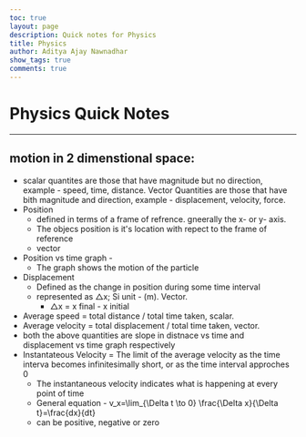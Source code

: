 ```yaml
---
toc: true
layout: page
description: Quick notes for Physics
title: Physics
author: Aditya Ajay Nawnadhar
show_tags: true
comments: true
---
```


# Physics Quick Notes

---

## motion in 2 dimenstional space:
- scalar quantites are those that have magnitude but no direction, example - speed, time, distance. Vector Quantities are those that have bith magnitude and direction, example - displacement, velocity, force.
- Position 
    - defined in terms of a frame of refrence. gneerally the x- or y- axis.
    - The objecs position is it's location with repect to the frame of reference
    - vector
- Position vs time graph - 
    - The graph shows the motion of the particle 
- Displacement 
    - Defined as the change in position during some time interval
    - represented as △x; Si unit - (m). Vector.
        - △x = x final - x initial
- Average speed = total distance / total time taken, scalar. 
- Average velocity = total displacement / total time taken, vector.
- both the above quantities are slope in distnace vs time and displacement vs time graph respectively
- Instantateous Velocity = The limit of the average velocity as the time interva becomes infinitesimally short, or as the time interval approches 0
    - The instantaneous velocity indicates what is happening at every point of time
    - General equation - v_x=\lim_{\Delta t \to 0} \frac{\Delta x}{\Delta t}=\frac{dx}{dt}
    - can be positive, negative or zero
